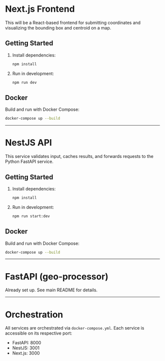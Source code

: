 # Next.js Frontend

This will be a React-based frontend for submitting coordinates and visualizing the bounding box and centroid on a map.

## Getting Started

1. Install dependencies:
   ```bash
   npm install
   ```
2. Run in development:
   ```bash
   npm run dev
   ```

## Docker

Build and run with Docker Compose:
```bash
docker-compose up --build
```

---

# NestJS API

This service validates input, caches results, and forwards requests to the Python FastAPI service.

## Getting Started

1. Install dependencies:
   ```bash
   npm install
   ```
2. Run in development:
   ```bash
   npm run start:dev
   ```

## Docker

Build and run with Docker Compose:
```bash
docker-compose up --build
```

---

# FastAPI (geo-processor)

Already set up. See main README for details.

---

# Orchestration

All services are orchestrated via `docker-compose.yml`. Each service is accessible on its respective port:
- FastAPI: 8000
- NestJS: 3001
- Next.js: 3000
